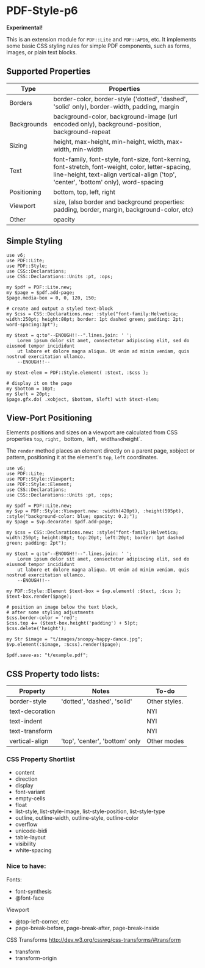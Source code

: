 PDF-Style-p6
============
__Experimental!__

This is an extension module for `PDF::Lite` and `PDF::API6`, etc. It implements some basic CSS styling rules for simple PDF components, such as forms, images, or plain text blocks.

## Supported Properties

Type | Properties
---  | ---
Borders | border-color, border-style ('dotted', 'dashed', 'solid' only),  border-width, padding, margin
Backgrounds | background-color, background-image (url encoded only), background-position, background-repeat
Sizing  | height, max-height, min-height, width, max-width, min-width
Text | font-family, font-style, font-size, font-kerning, font-stretch, font-weight, color, letter-spacing, line-height, text-align vertical-align ('top', 'center', 'bottom' only), word-spacing 
Positioning  | bottom, top, left, right
Viewport | size, (also border and background properties: padding, border, margin, background-color, etc)
Other | opacity

## Simple Styling

```
use v6;
use PDF::Lite;
use PDF::Style;
use CSS::Declarations;
use CSS::Declarations::Units :pt, :ops;

my $pdf = PDF::Lite.new;
my $page = $pdf.add-page;
$page.media-box = 0, 0, 120, 150;

# create and output a styled text-block
my $css = CSS::Declarations.new: :style("font-family:Helvetica; width:250pt; height:80pt; border: 1pt dashed green; padding: 2pt; word-spacing:3pt");

my $text = q:to"--ENOUGH!!--".lines.join: ' ';
    Lorem ipsum dolor sit amet, consectetur adipiscing elit, sed do eiusmod tempor incididunt
    ut labore et dolore magna aliqua. Ut enim ad minim veniam, quis nostrud exercitation ullamco.
    --ENOUGH!!--

my $text-elem = PDF::Style.element( :$text, :$css );

# display it on the page
my $bottom = 10pt;
my $left = 20pt;
$page.gfx.do( .xobject, $bottom, $left) with $text-elem;
```

## View-Port Positioning

Elements positions and sizes on a viewport are calculated from CSS properties `top`, `right, `bottom`, `left`, `width` and `height`.

The `render` method places an element directly on a parent page, xobject or pattern, positioning it at the element's `top`, `left` coordinates.

```
use v6;
use PDF::Lite;
use PDF::Style::Viewport;
use PDF::Style::Element;
use CSS::Declarations;
use CSS::Declarations::Units :pt, :ops;

my $pdf = PDF::Lite.new;
my $vp = PDF::Style::Viewport.new: :width(420pt), :height(595pt), :style("background-color: blue; opacity: 0.2;");
my $page = $vp.decorate: $pdf.add-page;

my $css = CSS::Declarations.new: :style("font-family:Helvetica; width:250pt; height:80pt; top:20pt; left:20pt; border: 1pt dashed green; padding: 2pt");

my $text = q:to"--ENOUGH!!--".lines.join: ' ';
    Lorem ipsum dolor sit amet, consectetur adipiscing elit, sed do eiusmod tempor incididunt
    ut labore et dolore magna aliqua. Ut enim ad minim veniam, quis nostrud exercitation ullamco.
    --ENOUGH!!--

my PDF::Style::Element $text-box = $vp.element( :$text, :$css );
$text-box.render($page);

# position an image below the text block,
# after some styling adjustments
$css.border-color = 'red';
$css.top ➕= ($text-box.height('padding') + 5)pt;
$css.delete('height');

my Str $image = "t/images/snoopy-happy-dance.jpg";
$vp.element(:$image, :$css).render($page);

$pdf.save-as: "t/example.pdf";
```

## CSS Property todo lists:

Property|Notes|To-do
---|---|---
border-style|'dotted', 'dashed', 'solid'|Other styles.
text-decoration||NYI
text-indent||NYI
text-transform||NYI
vertical-align|'top', 'center', 'bottom' only|Other modes
  
### CSS Property Shortlist
- content
- direction
- display
- font-variant
- empty-cells
- float
- list-style, list-style-image, list-style-position, list-style-type
- outline, outline-width, outline-style, outline-color
- overflow
- unicode-bidi
- table-layout
- visibility
- white-spacing

### Nice to have:

Fonts:
- font-synthesis
- @font-face

Viewport
- @top-left-corner, etc
- page-break-before, page-break-after, page-break-inside

CSS Transforms http://dev.w3.org/csswg/css-transforms/#transform
- transform
- transform-origin

